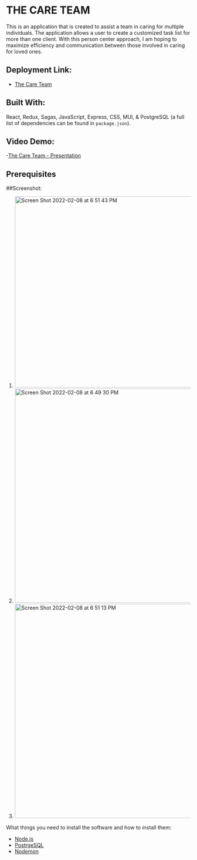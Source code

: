 
# THE CARE TEAM 
This is an application that is created to assist a team in caring for multiple individuals. The application allows a user to create a customized task list for more than one client. With this person center approach, I am hoping to maximize efficiency and communication between those involved in caring for loved ones.



## Deployment Link:
- [The Care Team](http://the-care-team-app.herokuapp.com/#/user)


## Built With:
React, Redux, Sagas, JavaScript, Express, CSS, MUI, & PostgreSQL (a full list of dependencies can be found in `package.json`).


## Video Demo:
-[The Care Team - Presentation](www.linkedin.com/embed/feed/update/urn:li:ugcPost:6889276618817245184)
## Prerequisites

##Screenshot: 
1. <img width="520" alt="Screen Shot 2022-02-08 at 6 51 43 PM" src="https://user-images.githubusercontent.com/88270371/153100968-dee4c0aa-fc05-44b5-af4c-ddc1e780649c.png">
2. <img width="583" alt="Screen Shot 2022-02-08 at 6 49 30 PM" src="https://user-images.githubusercontent.com/88270371/153100755-abb9b3f1-103d-4bbf-8aaa-540abf3d6a0e.png">
3. <img width="583" alt="Screen Shot 2022-02-08 at 6 51 13 PM" src="https://user-images.githubusercontent.com/88270371/153100915-19e264e0-7460-4a18-9563-2b8628fe7b15.png">




What things you need to install the software and how to install them:

- [Node.js](https://nodejs.org/en/)
- [PostrgeSQL](https://www.postgresql.org/)
- [Nodemon](https://nodemon.io/)









